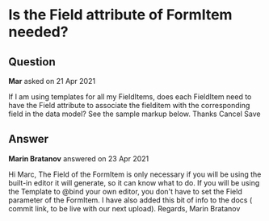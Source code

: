 # Is the Field attribute of FormItem needed?

## Question

**Mar** asked on 21 Apr 2021

If I am using templates for all my FieldItems, does each FieldItem need to have the Field attribute to associate the fielditem with the corresponding field in the data model? See the sample markup below. Thanks <TelerikForm EditContext="@EditContext" Columns="2" ColumnSpacing="20px" Orientation="FormOrientation.Vertical" OnValidSubmit="OnValidSubmit"> <FormValidation> <FluentValidationValidator /> </FormValidation> <FormItems> <FormGroup LabelText="Set options"> <FormItem> <Template> <label class="k-label k-form-label" for="setName">Set Name</label> <TelerikTextBox Id="setName" @bind-Value="@model.SetName"></TelerikTextBox> </Template> </FormItem> <FormItem> <Template> <TelerikDateRangePicker @bind-StartValue="@model.StartDate" @bind-EndValue="@model.EndDate" Min="@ViewModel.MinStartDate" StartId="startDate" EndId="endDate" DisabledDates="@ViewModel.DisabledDates"> </TelerikDateRangePicker> </Template> </FormItem> <FormGroup Columns="2"> <FormItem> <Template> <label class="k-label k-form-label" for="allowAutoFill">Allow Auto Fill</label> <TelerikCheckBox Id="allowAutoFill" @bind-Value="@model.AllowAutoFill"></TelerikCheckBox> </Template> </FormItem> <FormItem Field="@nameof(model.RequiredRecsToExpire)"> <Template> <label class="k-label k-form-label">Required Recs to Expire</label> <TelerikSlider @bind-Value="@model.RequiredRecsToExpire" Min="0" Max="20" SmallStep="1" LargeStep="5" ShowButtons="false" /> </Template> </FormItem> </FormGroup> </FormGroup> <FormGroup LabelText="Initial starting point"> <FormItem LabelText="existingSets"> <Template> <label class="k-label k-form-label" for="existingSets">From existing recommendation sets</label> <RecSetSelector AvailableSets="@ViewModel.AvailableSets" IsNew="true" SelectedSetId="@ViewModel.SelectedSetId" OnSetSelected="@OnSetSelected" /> </Template> </FormItem> <FormItem> <Template> <label class="k-label k-form-label" for="eanList">From a list of EANs</label> <TelerikTextArea Id="eanList" @bind-Value="@ViewModel.EanList" AutoSize="true"> </TelerikTextArea> </Template> </FormItem> </FormGroup> <FormItem ColSpan="2"> <Template> @*<br />*@<label class="k-label k-form-label" for="comment">Comments</label> <TelerikTextArea Id="comment" @bind-Value="@model.Comment" AutoSize="true"> </TelerikTextArea> </Template> </FormItem> <ValidationSummary /> </FormItems> <FormButtons> <TelerikButton ButtonType="ButtonType.Button" OnClick="OnCancel">Cancel</TelerikButton> <TelerikButton ButtonType="ButtonType.Submit" Primary="true">Save</TelerikButton> </FormButtons> </TelerikForm>

## Answer

**Marin Bratanov** answered on 23 Apr 2021

Hi Marc, The Field of the FormItem is only necessary if you will be using the built-in editor it will generate, so it can know what to do. If you will be using the Template to @bind your own editor, you don't have to set the Field parameter of the FormItem. I have also added this bit of info to the docs ( commit link, to be live with our next upload). Regards, Marin Bratanov
